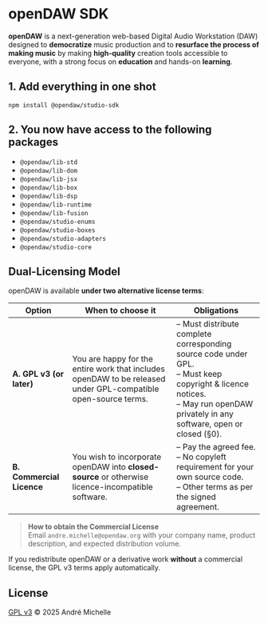 # openDAW SDK

**openDAW** is a next-generation web-based Digital Audio Workstation (DAW) designed to **democratize** music production
and to **resurface the process of making music** by making **high-quality** creation tools accessible to everyone, with
a strong focus on **education** and hands-on **learning**.

## 1. Add everything in one shot

`npm install @opendaw/studio-sdk`

## 2. You now have access to the following packages

* `@opendaw/lib-std`
* `@opendaw/lib-dom`
* `@opendaw/lib-jsx`
* `@opendaw/lib-box`
* `@opendaw/lib-dsp`
* `@opendaw/lib-runtime`
* `@opendaw/lib-fusion`
* `@opendaw/studio-enums`
* `@opendaw/studio-boxes`
* `@opendaw/studio-adapters`
* `@opendaw/studio-core`

## Dual-Licensing Model

openDAW is available **under two alternative license terms**:

| Option                    | When to choose it                                                                                              | Obligations                                                                                                                                                                      |
|---------------------------|----------------------------------------------------------------------------------------------------------------|----------------------------------------------------------------------------------------------------------------------------------------------------------------------------------|
| **A. GPL v3 (or later)**  | You are happy for the entire work that includes openDAW to be released under GPL-compatible open-source terms. | – Must distribute complete corresponding source code under GPL.<br>– Must keep copyright & licence notices.<br>– May run openDAW privately in any software, open or closed (§0). |
| **B. Commercial Licence** | You wish to incorporate openDAW into **closed-source** or otherwise licence-incompatible software.             | – Pay the agreed fee.<br>– No copyleft requirement for your own source code.<br>– Other terms as per the signed agreement.                                                       |

> **How to obtain the Commercial License**  
> Email `andre.michelle@opendaw.org` with your company name, product description, and expected distribution volume.

If you redistribute openDAW or a derivative work **without** a commercial license, the GPL v3 terms apply automatically.

## License

[GPL v3](https://www.gnu.org/licenses/gpl-3.0.txt) © 2025 André Michelle
